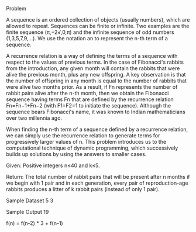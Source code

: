 Problem

A sequence is an ordered collection of objects (usually numbers), which are allowed to repeat. 
Sequences can be finite or infinite. Two examples are the finite sequence (π,−2√,0,π) and the 
infinite sequence of odd numbers (1,3,5,7,9,…). We use the notation an to represent the n-th 
term of a sequence.

A recurrence relation is a way of defining the terms of a sequence with respect to the values 
of previous terms. In the case of Fibonacci's rabbits from the introduction, any given month 
will contain the rabbits that were alive the previous month, plus any new offspring. A key 
observation is that the number of offspring in any month is equal to the number of rabbits that 
were alive two months prior. As a result, if Fn represents the number of rabbit pairs alive after
 the n-th month, then we obtain the Fibonacci sequence having terms Fn that are defined by the 
 recurrence relation Fn=Fn−1+Fn−2 (with F1=F2=1 to initiate the sequence). Although the sequence 
 bears Fibonacci's name, it was known to Indian mathematicians over two millennia ago.

When finding the n-th term of a sequence defined by a recurrence relation, we can simply use the 
recurrence relation to generate terms for progressively larger values of n. This problem introduces 
us to the computational technique of dynamic programming, which successively builds up solutions 
by using the answers to smaller cases.

Given: Positive integers n≤40 and k≤5.

Return: The total number of rabbit pairs that will be present after n months if we begin with 1 
pair and in each generation, every pair of reproduction-age rabbits produces a litter of k rabbit 
pairs (instead of only 1 pair).

Sample Dataset
5 3

Sample Output
19

f(n) = f(n-2) * 3 + f(n-1)
